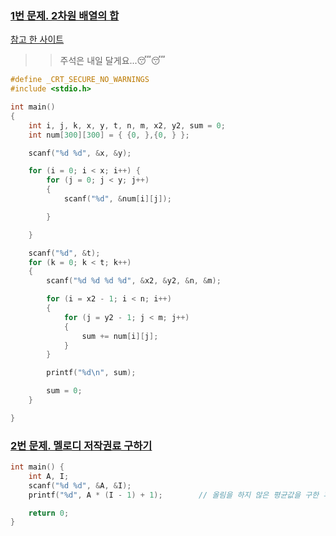 ### [ 1번 문제. 2차원 배열의 합 ](https://www.acmicpc.net/problem/2167)

[참고 한 사이트](https://j0n9m1n1.dev/115)
>> 주석은 내일 달게요...😴😴
```C
#define _CRT_SECURE_NO_WARNINGS
#include <stdio.h>

int main() 
{
	int i, j, k, x, y, t, n, m, x2, y2, sum = 0;
	int num[300][300] = { {0, },{0, } };

	scanf("%d %d", &x, &y);

	for (i = 0; i < x; i++) {
		for (j = 0; j < y; j++) 
		{
			scanf("%d", &num[i][j]);

		}

	}

	scanf("%d", &t);
	for (k = 0; k < t; k++)
	{
		scanf("%d %d %d %d", &x2, &y2, &n, &m);

		for (i = x2 - 1; i < n; i++)
		{
			for (j = y2 - 1; j < m; j++)
			{
				sum += num[i][j];
			}
		}

		printf("%d\n", sum);

		sum = 0;
	}

}

```





### [ 2번 문제. 멜로디 저작권료 구하기 ](https://www.acmicpc.net/problem/2914)

```c
int main() {
    int A, I;
    scanf("%d %d", &A, &I);
    printf("%d", A * (I - 1) + 1);        // 올림을 하지 않은 평균값을 구한 후 +1

    return 0;
}

```
